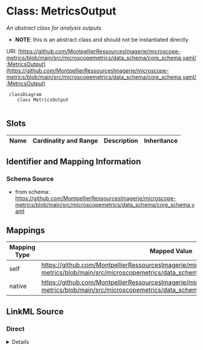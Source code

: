 # Class: MetricsOutput


_An abstract class for analysis outputs_




* __NOTE__: this is an abstract class and should not be instantiated directly


URI: [https://github.com/MontpellierRessourcesImagerie/microscope-metrics/blob/main/src/microscopemetrics/data_schema/core_schema.yaml/:MetricsOutput](https://github.com/MontpellierRessourcesImagerie/microscope-metrics/blob/main/src/microscopemetrics/data_schema/core_schema.yaml/:MetricsOutput)




```mermaid
 classDiagram
    class MetricsOutput
      
```




<!-- no inheritance hierarchy -->


## Slots

| Name | Cardinality and Range | Description | Inheritance |
| ---  | --- | --- | --- |









## Identifier and Mapping Information







### Schema Source


* from schema: https://github.com/MontpellierRessourcesImagerie/microscope-metrics/blob/main/src/microscopemetrics/data_schema/core_schema.yaml





## Mappings

| Mapping Type | Mapped Value |
| ---  | ---  |
| self | https://github.com/MontpellierRessourcesImagerie/microscope-metrics/blob/main/src/microscopemetrics/data_schema/core_schema.yaml/:MetricsOutput |
| native | https://github.com/MontpellierRessourcesImagerie/microscope-metrics/blob/main/src/microscopemetrics/data_schema/core_schema.yaml/:MetricsOutput |





## LinkML Source

<!-- TODO: investigate https://stackoverflow.com/questions/37606292/how-to-create-tabbed-code-blocks-in-mkdocs-or-sphinx -->

### Direct

<details>
```yaml
name: MetricsOutput
description: An abstract class for analysis outputs
from_schema: https://github.com/MontpellierRessourcesImagerie/microscope-metrics/blob/main/src/microscopemetrics/data_schema/core_schema.yaml
abstract: true

```
</details>

### Induced

<details>
```yaml
name: MetricsOutput
description: An abstract class for analysis outputs
from_schema: https://github.com/MontpellierRessourcesImagerie/microscope-metrics/blob/main/src/microscopemetrics/data_schema/core_schema.yaml
abstract: true

```
</details>